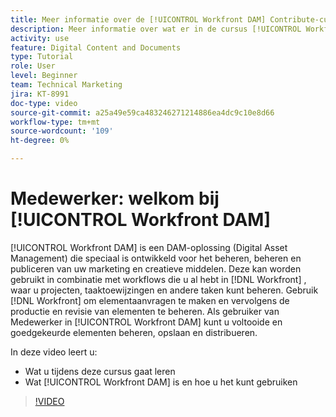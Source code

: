 ```yaml
---
title: Meer informatie over de [!UICONTROL Workfront DAM] Contribute-cursus
description: Meer informatie over wat er in de cursus [!UICONTROL Workfront DAM] Contribute wordt behandeld.
activity: use
feature: Digital Content and Documents
type: Tutorial
role: User
level: Beginner
team: Technical Marketing
jira: KT-8991
doc-type: video
source-git-commit: a25a49e59ca483246271214886ea4dc9c10e8d66
workflow-type: tm+mt
source-wordcount: '109'
ht-degree: 0%

---
```


# Medewerker: welkom bij [!UICONTROL Workfront DAM]

[!UICONTROL Workfront DAM] is een DAM-oplossing (Digital Asset Management) die speciaal is ontwikkeld voor het beheren, beheren en publiceren van uw marketing en creatieve middelen. Deze kan worden gebruikt in combinatie met workflows die u al hebt in [!DNL Workfront] , waar u projecten, taaktoewijzingen en andere taken kunt beheren. Gebruik [!DNL Workfront] om elementaanvragen te maken en vervolgens de productie en revisie van elementen te beheren. Als gebruiker van Medewerker in [!UICONTROL Workfront DAM] kunt u voltooide en goedgekeurde elementen beheren, opslaan en distribueren.

In deze video leert u:

* Wat u tijdens deze cursus gaat leren
* Wat [!UICONTROL Workfront DAM] is en hoe u het kunt gebruiken

>[!VIDEO](https://video.tv.adobe.com/v/335251/?quality=12&learn=on)
